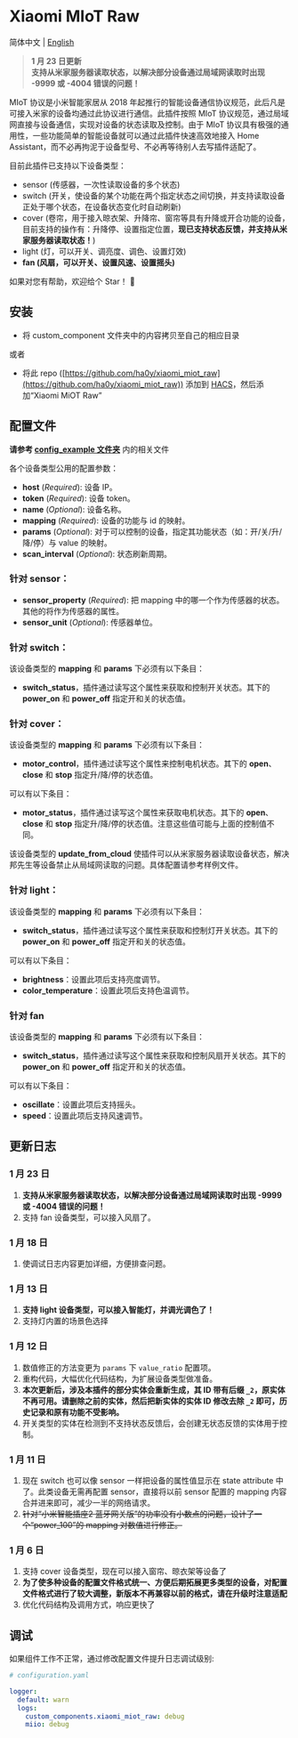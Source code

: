 # Xiaomi MIoT Raw

简体中文 | [English](https://github.com/ha0y/xiaomi_miot_raw/blob/add-miot-support/README_en.md)

>**1 月 23 日更新**  
>**支持从米家服务器读取状态，以解决部分设备通过局域网读取时出现 -9999 或 -4004 错误的问题！**

MIoT 协议是小米智能家居从 2018 年起推行的智能设备通信协议规范，此后凡是可接入米家的设备均通过此协议进行通信。此插件按照 MIoT 协议规范，通过局域网直接与设备通信，实现对设备的状态读取及控制。由于 MIoT 协议具有极强的通用性，一些功能简单的智能设备就可以通过此插件快速高效地接入 Home Assistant，而不必再拘泥于设备型号、不必再等待别人去写插件适配了。

目前此插件已支持以下设备类型：
* sensor (传感器，一次性读取设备的多个状态)
* switch (开关，使设备的某个功能在两个指定状态之间切换，并支持读取设备正处于哪个状态，在设备状态变化时自动刷新)
* cover (卷帘，用于接入晾衣架、升降帘、窗帘等具有升降或开合功能的设备，目前支持的操作有：升降停、设置指定位置，**现已支持状态反馈，并支持从米家服务器读取状态！**)
* light (灯，可以开关、调亮度、调色、设置灯效)
* **fan (风扇，可以开关、设置风速、设置摇头)**

如果对您有帮助，欢迎给个 Star！ 🌟 

## 安装

* 将 custom_component 文件夹中的内容拷贝至自己的相应目录

或者
* 将此 repo ([https://github.com/ha0y/xiaomi_miot_raw](https://github.com/ha0y/xiaomi_miot_raw)) 添加到 [HACS](https://hacs.xyz/)，然后添加“Xiaomi MiOT Raw”


## 配置文件


**请参考 [config_example 文件夹](https://github.com/ha0y/xiaomi_miot_raw/tree/add-miot-support/config_example)** 内的相关文件

各个设备类型公用的配置参数：
- **host** (*Required*): 设备 IP。
- **token** (*Required*): 设备 token。
- **name** (*Optional*): 设备名称。
- **mapping** (*Required*): 设备的功能与 id 的映射。
- **params** (*Optional*): 对于可以控制的设备，指定其功能状态（如：开/关/升/降/停）与 value 的映射。
- **scan_interval** (*Optional*): 状态刷新周期。

### 针对 sensor：
- **sensor_property** (*Required*): 把 mapping 中的哪一个作为传感器的状态。其他的将作为传感器的属性。
- **sensor_unit** (*Optional*): 传感器单位。

### 针对 switch：
该设备类型的 **mapping** 和 **params** 下必须有以下条目：

- **switch_status**，插件通过读写这个属性来获取和控制开关状态。其下的 **power_on** 和 **power_off** 指定开和关的状态值。

### 针对 cover：
该设备类型的 **mapping** 和 **params** 下必须有以下条目：

- **motor_control**，插件通过读写这个属性来控制电机状态。其下的 **open**、**close** 和 **stop** 指定升/降/停的状态值。

可以有以下条目：

- **motor_status**，插件通过读写这个属性来获取电机状态。其下的 **open**、**close** 和 **stop** 指定升/降/停的状态值。注意这些值可能与上面的控制值不同。

该设备类型的 **update_from_cloud** 使插件可以从米家服务器读取设备状态，解决邦先生等设备禁止从局域网读取的问题。具体配置请参考样例文件。

### 针对 light：
该设备类型的 **mapping** 和 **params** 下必须有以下条目：
- **switch_status**，插件通过读写这个属性来获取和控制灯开关状态。其下的 **power_on** 和 **power_off** 指定开和关的状态值。

可以有以下条目：
- **brightness**：设置此项后支持亮度调节。
- **color_temperature**：设置此项后支持色温调节。

### 针对 fan
该设备类型的 **mapping** 和 **params** 下必须有以下条目：
- **switch_status**，插件通过读写这个属性来获取和控制风扇开关状态。其下的 **power_on** 和 **power_off** 指定开和关的状态值。

可以有以下条目：
- **oscillate**：设置此项后支持摇头。
- **speed**：设置此项后支持风速调节。

## 更新日志
### 1 月 23 日
1. **支持从米家服务器读取状态，以解决部分设备通过局域网读取时出现 -9999 或 -4004 错误的问题！**
2. 支持 fan 设备类型，可以接入风扇了。

### 1 月 18 日
1. 使调试日志内容更加详细，方便排查问题。

### 1 月 13 日
1. **支持 light 设备类型，可以接入智能灯，并调光调色了！**
2. 支持灯内置的场景色选择

### 1 月 12 日
1. 数值修正的方法变更为 `params` 下 `value_ratio` 配置项。
2. 重构代码，大幅优化代码结构，为扩展设备类型做准备。
3. **本次更新后，涉及本插件的部分实体会重新生成，其 ID 带有后缀 `_2`，原实体不再可用。请删除之前的实体，然后把新实体的实体 ID 修改去除 `_2` 即可，历史记录和原有功能不受影响。**
4. 开关类型的实体在检测到不支持状态反馈后，会创建无状态反馈的实体用于控制。

### 1 月 11 日
1. 现在 switch 也可以像 sensor 一样把设备的属性值显示在 state attribute 中了。此类设备无需再配置 sensor，直接将以前 sensor 配置的 mapping 内容合并进来即可，减少一半的网络请求。
2. ~~针对“小米智能插座2 蓝牙网关版”的功率没有小数点的问题，设计了一个“power_100”的 mapping 对数值进行修正。~~

### 1 月 6 日
1. 支持 cover 设备类型，现在可以接入窗帘、晾衣架等设备了
2. **为了使多种设备的配置文件格式统一、方便后期拓展更多类型的设备，对配置文件格式进行了较大调整，新版本不再兼容以前的格式，请在升级时注意适配**
3. 优化代码结构及调用方式，响应更快了


## 调试
如果组件工作不正常，通过修改配置文件提升日志调试级别:
```yaml
# configuration.yaml

logger:
  default: warn
  logs:
    custom_components.xiaomi_miot_raw: debug
    miio: debug
```
